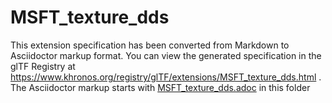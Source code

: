 <!--
Copyright 2022 The Khronos Group Inc.
SPDX-License-Identifier: LicenseRef-KhronosSpecCopyright
-->

# MSFT_texture_dds

This extension specification has been converted from Markdown to Asciidoctor markup format.
You can view the generated specification in the glTF Registry at
https://www.khronos.org/registry/glTF/extensions/MSFT_texture_dds.html .
The Asciidoctor markup starts with [MSFT_texture_dds.adoc](MSFT_texture_dds.adoc) in this folder
